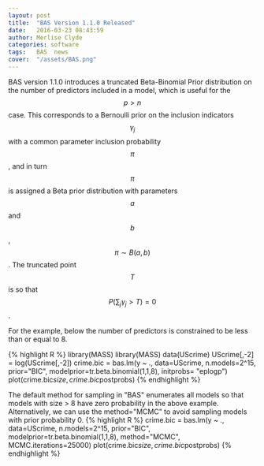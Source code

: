 ```yaml
---
layout: post
title:  "BAS Version 1.1.0 Released"
date:   2016-03-23 08:43:59
author: Merlise Clyde
categories: software
tags:	BAS  news 
cover:  "/assets/BAS.png"
---
```


BAS version 1.1.0 introduces a truncated Beta-Binomial Prior
distribution on the number of predictors included in a model, <!--excerpt--> which is
useful for the $$p > n$$ case.  This
corresponds to a Bernoulli prior on the inclusion indicators $$\gamma_j$$ with a
common parameter inclusion probability $$\pi$$, and in turn $$\pi$$ is
assigned a Beta prior distribution with parameters $$a$$ and $$b$$,
$$\pi \sim B(a,b)$$. The truncated point $$T$$ is
so that $$P(\sum_j \gamma_j > T) = 0$$ .




For the example, below the number of predictors is constrained to be
less than or equal to 8.

{% highlight R %}
library(MASS)
library(MASS)
data(UScrime)
UScrime[,-2] = log(UScrime[,-2])
crime.bic =  bas.lm(y ~ ., data=UScrime, n.models=2^15, prior="BIC",
                     modelprior=tr.beta.binomial(1,1,8),
                     initprobs= "eplogp")
plot(crime.bic$size, crime.bic$postprobs)
{% endhighlight %}

The default method for sampling in "BAS" enumerates all models so that
models with size > 8 have zero probability in the above example.
Alternatively, we can use the method="MCMC" to avoid sampling models with
prior probability 0.
{% highlight R %}
crime.bic =  bas.lm(y ~ ., data=UScrime, n.models=2^15, prior="BIC",
                     modelprior=tr.beta.binomial(1,1,8),
                     method="MCMC", MCMC.iterations=25000)
plot(crime.bic$size, crime.bic$postprobs)
{% endhighlight %}


